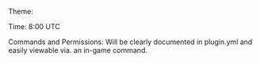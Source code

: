 Theme:

Time: 8:00 UTC

Commands and Permissions: Will be clearly documented in plugin.yml and easily viewable via. an in-game command.